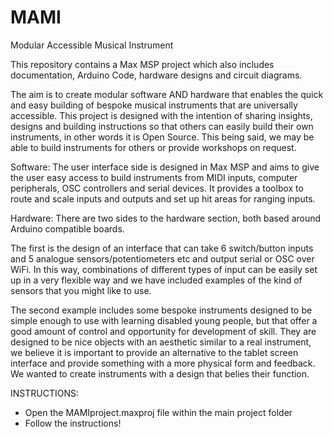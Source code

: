 # MAMI
Modular Accessible Musical Instrument

This repository contains a Max MSP project which also includes documentation, Arduino Code, hardware designs and circuit diagrams. 

The aim is to create modular software AND hardware that enables the quick and easy building of bespoke musical instruments that are universally accessible. This project is designed with the intention of sharing insights, designs and building instructions so that others can easily build their own instruments, in other words it is Open Source. This being said, we may be able to build instruments for others or provide workshops on request. 

Software: 
The user interface side is designed in Max MSP and aims to give the user easy access to build instruments from MIDI inputs, computer peripherals, OSC controllers and serial devices. It provides a toolbox to route and scale inputs and outputs and set up hit areas for ranging inputs.

Hardware: 
There are two sides to the hardware section, both based around Arduino compatible boards. 

The first is the design of an interface that can take 6 switch/button inputs and 5 analogue sensors/potentiometers etc and output serial or OSC over WiFi. In this way, combinations of different types of input can be easily set up in a very flexible way and we have included examples of the kind of sensors that you might like to use. 

The second example includes some bespoke instruments designed to be simple enough to use with learning disabled young people, but that offer a good amount of control and opportunity for development of skill. They are designed to be nice objects with an aesthetic similar to a real instrument, we believe it is important to provide an alternative to the tablet screen interface and provide something with a more physical form and feedback. We wanted to create instruments with a design that belies their function.

INSTRUCTIONS:
- Open the MAMIproject.maxproj file within the main project folder
- Follow the instructions! 
